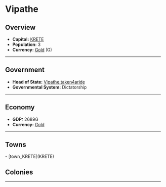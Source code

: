 # <!--NAME-->Vipathe<!--NAME-->

## Overview

- **Capital:** <!--CAPITAL_LINK-->[KRETE](town_KRETE)<!--CAPITAL_LINK-->
- **Population:** <!--POPULATION-->3<!--POPULATION-->
- **Currency:** <!--CURRENCY_LINK-->[Gold](currency_Gold)<!--CURRENCY_LINK--> (<!--CURRENCY_ABV-->G<!--CURRENCY_ABV-->)

---

## Government

- **Head of State:** <!--LEADER_TITLE_LINK-->[Vipathe taken4aride](user_taken4aride)<!--LEADER_TITLE_LINK-->
- **Governmental System:** <!--GOVERNMENT-->Dictatorship<!--GOVERNMENT-->

---

## Economy

- **GDP:** <!--GDP-->2689G<!--GDP-->
- **Currency:** <!--CURRENCY_LINK-->[Gold](currency_Gold)<!--CURRENCY_LINK-->

---

## Towns

<!--TOWNS-->- [town_KRETE](KRETE)<!--TOWNS-->

## Colonies

<!--COLONIES--><!--COLONIES-->

---